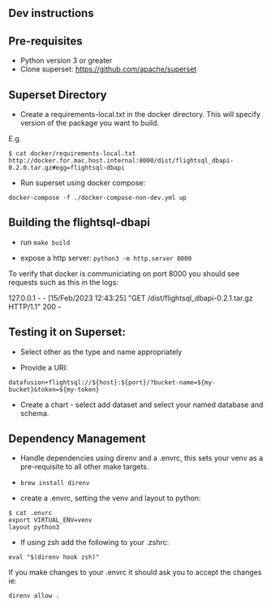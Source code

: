 ## Dev instructions

## Pre-requisites 
- Python version 3 or greater
- Clone superset: https://github.com/apache/superset

## Superset Directory
- Create a requirements-local.txt in the docker directory. This will specify version of the package you want to build.

E.g.

```
$ cat docker/requirements-local.txt
http://docker.for.mac.host.internal:8000/dist/flightsql_dbapi-0.2.0.tar.gz#egg=flightsql-dbapi
```

- Run superset using docker compose:

`docker-compose -f ./docker-compose-non-dev.yml up`

## Building the flightsql-dbapi

- run `make build`

- expose a http server: `python3 -m http.server 8000`

To verify that docker is communiciating on port 8000 you should see requests such as this in the logs: 

127.0.0.1 - - [15/Feb/2023 12:43:25] "GET /dist/flightsql_dbapi-0.2.1.tar.gz HTTP/1.1" 200 -

## Testing it on Superset:

- Select other as the type and name appropriately

- Provide a URI: 

`datafusion+flightsql://${host}:${port}/?bucket-name=${my-bucket}&token=${my-token}`

- Create a chart - select add dataset and select your named database and schema.

## Dependency Management

- Handle dependencies using direnv and a .envrc, this sets your venv as a pre-requisite to all other make targets.

- `brew install direnv`

- create a .envrc, setting the venv and layout to python:

```
$ cat .envrc
export VIRTUAL_ENV=venv
layout python3
 ```

- If using zsh add the following to your .zshrc:

`eval "$(direnv hook zsh)"`

If you make changes to your .envrc it should ask you to accept the changes ie:

`direnv allow .`












